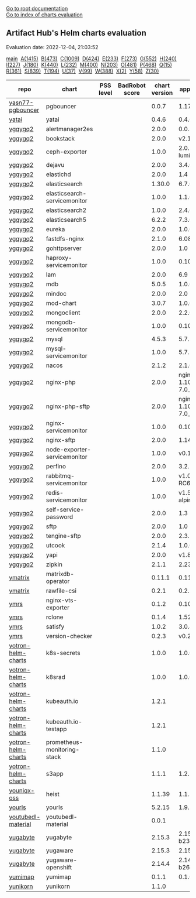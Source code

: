 [Go to root documentation](https://vicenteherrera.com/secobs-charts)  
[Go to index of charts evaluation](https://vicenteherrera.com/secobs-charts/docs/generated/charts_levels)

## Artifact Hub's Helm charts evaluation

Evaluation date: 2022-12-04, 21:03:52

[main](./charts_levels)&nbsp; [A(1415)](./charts_levels_a)&nbsp; [B(473)](./charts_levels_b)&nbsp; [C(1009)](./charts_levels_c)&nbsp; [D(424)](./charts_levels_d)&nbsp; [E(233)](./charts_levels_e)&nbsp; [F(273)](./charts_levels_f)&nbsp; [G(552)](./charts_levels_g)&nbsp; [H(240)](./charts_levels_h)&nbsp; [I(227)](./charts_levels_i)&nbsp; [J(180)](./charts_levels_j)&nbsp; [K(440)](./charts_levels_k)&nbsp; [L(232)](./charts_levels_l)&nbsp; [M(400)](./charts_levels_m)&nbsp; [N(203)](./charts_levels_n)&nbsp; [O(481)](./charts_levels_o)&nbsp; [P(468)](./charts_levels_p)&nbsp; [Q(15)](./charts_levels_q)&nbsp; [R(361)](./charts_levels_r)&nbsp; [S(839)](./charts_levels_s)&nbsp; [T(194)](./charts_levels_t)&nbsp; [U(37)](./charts_levels_u)&nbsp; [V(99)](./charts_levels_v)&nbsp; [W(388)](./charts_levels_w)&nbsp; [X(2)](./charts_levels_x)&nbsp; [Y(58)](./charts_levels_y)&nbsp; [Z(30)](./charts_levels_z)&nbsp; 

| repo | chart | PSS level | BadRobot score | chart version | app version |
|------|------|------|------|------|------|
| [yasn77-pgbouncer](https://yasn77.github.io/pgbouncer/) | pgbouncer |  |  | 0.0.7 | 1.17.0 |
| [yatai](https://bentoml.github.io/yatai-chart) | yatai |  |  | 0.4.6 | 0.4.6 |
| [ygqygq2](https://ygqygq2.github.io/charts/) | alertmanager2es |  |  | 2.0.0 | 0.0.3 |
| [ygqygq2](https://ygqygq2.github.io/charts/) | bookstack |  |  | 2.0.0 | v2.1 |
| [ygqygq2](https://ygqygq2.github.io/charts/) | ceph-exporter |  |  | 1.0.0 | 2.0.1-luminous |
| [ygqygq2](https://ygqygq2.github.io/charts/) | dejavu |  |  | 2.0.0 | 3.4.0 |
| [ygqygq2](https://ygqygq2.github.io/charts/) | elastichd |  |  | 2.0.0 | 1.4 |
| [ygqygq2](https://ygqygq2.github.io/charts/) | elasticsearch |  |  | 1.30.0 | 6.7.0 |
| [ygqygq2](https://ygqygq2.github.io/charts/) | elasticsearch-servicemonitor |  |  | 1.0.0 | 1.1.0 |
| [ygqygq2](https://ygqygq2.github.io/charts/) | elasticsearch2 |  |  | 1.0.0 | 2.4.6 |
| [ygqygq2](https://ygqygq2.github.io/charts/) | elasticsearch5 |  |  | 6.2.2 | 7.3.0 |
| [ygqygq2](https://ygqygq2.github.io/charts/) | eureka |  |  | 2.0.0 | 1.0.0 |
| [ygqygq2](https://ygqygq2.github.io/charts/) | fastdfs-nginx |  |  | 2.1.0 | 6.08 |
| [ygqygq2](https://ygqygq2.github.io/charts/) | gohttpserver |  |  | 2.0.0 | 1.0 |
| [ygqygq2](https://ygqygq2.github.io/charts/) | haproxy-servicemonitor |  |  | 1.0.0 | 0.10.0 |
| [ygqygq2](https://ygqygq2.github.io/charts/) | lam |  |  | 2.0.0 | 6.9 |
| [ygqygq2](https://ygqygq2.github.io/charts/) | mdb |  |  | 5.0.5 | 1.0.0 |
| [ygqygq2](https://ygqygq2.github.io/charts/) | mindoc |  |  | 2.0.0 | 2.0 |
| [ygqygq2](https://ygqygq2.github.io/charts/) | mod-chart |  |  | 3.0.7 | 1.0.0 |
| [ygqygq2](https://ygqygq2.github.io/charts/) | mongoclient |  |  | 2.0.0 | 2.2.0 |
| [ygqygq2](https://ygqygq2.github.io/charts/) | mongodb-servicemonitor |  |  | 1.0.0 | 0.10.0 |
| [ygqygq2](https://ygqygq2.github.io/charts/) | mysql |  |  | 4.5.3 | 5.7.26 |
| [ygqygq2](https://ygqygq2.github.io/charts/) | mysql-servicemonitor |  |  | 1.0.0 | 5.7.24 |
| [ygqygq2](https://ygqygq2.github.io/charts/) | nacos |  |  | 2.1.2 | 2.1.0 |
| [ygqygq2](https://ygqygq2.github.io/charts/) | nginx-php |  |  | 2.0.0 | nginx-1.10.3_php-7.0_1242 |
| [ygqygq2](https://ygqygq2.github.io/charts/) | nginx-php-sftp |  |  | 2.0.0 | nginx-1.10.3_php-7.0_1242 |
| [ygqygq2](https://ygqygq2.github.io/charts/) | nginx-servicemonitor |  |  | 1.0.0 | 0.10.0 |
| [ygqygq2](https://ygqygq2.github.io/charts/) | nginx-sftp |  |  | 2.0.0 | 1.14.2 |
| [ygqygq2](https://ygqygq2.github.io/charts/) | node-exporter-servicemonitor |  |  | 1.0.0 | v0.17.0 |
| [ygqygq2](https://ygqygq2.github.io/charts/) | perfino |  |  | 2.0.0 | 3.2.1 |
| [ygqygq2](https://ygqygq2.github.io/charts/) | rabbitmq-servicemonitor |  |  | 1.0.0 | v1.0.0-RC6.1 |
| [ygqygq2](https://ygqygq2.github.io/charts/) | redis-servicemonitor |  |  | 1.0.0 | v1.5.2-alpine |
| [ygqygq2](https://ygqygq2.github.io/charts/) | self-service-password |  |  | 2.0.0 | 1.3 |
| [ygqygq2](https://ygqygq2.github.io/charts/) | sftp |  |  | 2.0.0 | 1.0 |
| [ygqygq2](https://ygqygq2.github.io/charts/) | tengine-sftp |  |  | 2.0.0 | 2.3.2 |
| [ygqygq2](https://ygqygq2.github.io/charts/) | utcook |  |  | 2.1.4 | 1.0.0 |
| [ygqygq2](https://ygqygq2.github.io/charts/) | yapi |  |  | 2.0.0 | v1.8.0 |
| [ygqygq2](https://ygqygq2.github.io/charts/) | zipkin |  |  | 2.1.1 | 2.23 |
| [ymatrix](https://ymatrix-data.github.io/charts) | matrixdb-operator |  |  | 0.11.1 | 0.11.1 |
| [ymatrix](https://ymatrix-data.github.io/charts) | rawfile-csi |  |  | 0.2.1 | 0.2.1 |
| [ymrs](https://ymrsmns.github.io/helm-charts/) | nginx-vts-exporter |  |  | 0.1.2 | 0.10.7 |
| [ymrs](https://ymrsmns.github.io/helm-charts/) | rclone |  |  | 0.1.4 | 1.52.3 |
| [ymrs](https://ymrsmns.github.io/helm-charts/) | satisfy |  |  | 1.0.2 | 3.0.4 |
| [ymrs](https://ymrsmns.github.io/helm-charts/) | version-checker |  |  | 0.2.3 | v0.2.1 |
| [yotron-helm-charts](http://helm.yotron.de) | k8s-secrets |  |  | 1.0.0 | 1.0.0 |
| [yotron-helm-charts](http://helm.yotron.de) | k8srad |  |  | 1.0.0 | 1.0.0 |
| [yotron-helm-charts](http://helm.yotron.de) | kubeauth.io |  |  | 1.2.1 |  |
| [yotron-helm-charts](http://helm.yotron.de) | kubeauth.io-testapp |  |  | 1.2.1 |  |
| [yotron-helm-charts](http://helm.yotron.de) | prometheus-monitoring-stack |  |  | 1.1.0 |  |
| [yotron-helm-charts](http://helm.yotron.de) | s3app |  |  | 1.1.1 | 1.2.1 |
| [youniqx-oss](https://youniqx.github.io/helm-charts/) | heist |  |  | 1.1.39 | 1.1.39 |
| [yourls](https://charts.yourls.org/) | yourls |  |  | 5.2.15 | 1.9.1 |
| [youtubedl-material](https://tzahi12345.github.io/YoutubeDL-Material/chart) | youtubedl-material |  |  | 0.0.1 |  |
| [yugabyte](https://charts.yugabyte.com) | yugabyte |  |  | 2.15.3 | 2.15.3.0-b231 |
| [yugabyte](https://charts.yugabyte.com) | yugaware |  |  | 2.15.3 | 2.15.3.3-b1 |
| [yugabyte](https://charts.yugabyte.com) | yugaware-openshift |  |  | 2.14.4 | 2.14.4.0-b26 |
| [yumimap](https://jamashi.github.io/yumimap-helm) | yumimap |  |  | 0.1.1 | 0.1.0 |
| [yunikorn](https://apache.github.io/yunikorn-release) | yunikorn |  |  | 1.1.0 |  |
